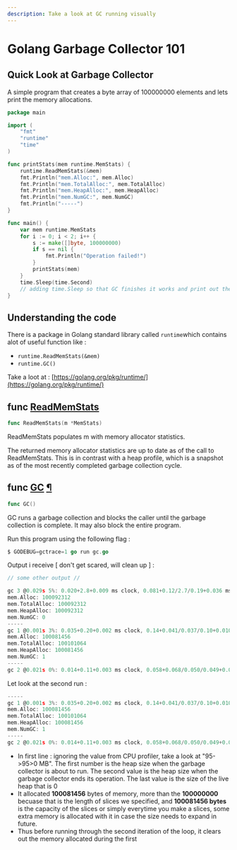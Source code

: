 ```yaml
---
description: Take a look at GC running visually
---
```


# Golang Garbage Collector 101

## Quick Look at Garbage Collector

A simple program that creates a byte array of 100000000 elements and lets print the memory allocations.

```go
package main

import (
    "fmt"
    "runtime"
    "time"
)

func printStats(mem runtime.MemStats) {
    runtime.ReadMemStats(&mem)
    fmt.Println("mem.Alloc:", mem.Alloc)
    fmt.Println("mem.TotalAlloc:", mem.TotalAlloc)
    fmt.Println("mem.HeapAlloc:", mem.HeapAlloc)
    fmt.Println("mem.NumGC:", mem.NumGC)
    fmt.Println("-----")
}

func main() {
    var mem runtime.MemStats
    for i := 0; i < 2; i++ {
        s := make([]byte, 100000000)
        if s == nil {
            fmt.Println("Operation failed!")
        }
        printStats(mem)
    }
    time.Sleep(time.Second)
    // adding time.Sleep so that GC finishes it works and print out the output to terminal
}
```

## Understanding the code

There is a package in Golang standard library called `runtime`which contains alot of useful function like :

* `runtime.ReadMemStats(&mem)`
* `runtime.GC()`

Take a loot at : [https://golang.org/pkg/runtime/](https://golang.org/pkg/runtime/)

## func [ReadMemStats](https://golang.org/src/runtime/mstats.go?s=16363:16393#L438) <a id="ReadMemStats"></a>

```go
func ReadMemStats(m *MemStats)
```

ReadMemStats populates m with memory allocator statistics.

The returned memory allocator statistics are up to date as of the call to ReadMemStats. This is in contrast with a heap profile, which is a snapshot as of the most recently completed garbage collection cycle.

## func [GC](https://golang.org/src/runtime/mgc.go?s=39268:39277#L1054) [¶](https://golang.org/pkg/runtime/#GC) <a id="GC"></a>

```go
func GC()
```

GC runs a garbage collection and blocks the caller until the garbage collection is complete. It may also block the entire program.

Run this program using the following flag :

```go
$ GODEBUG=gctrace=1 go run gc.go
```

Output i receive \[ don't get scared, will clean up \] :

```go
// some other output //

gc 3 @0.029s 5%: 0.020+2.8+0.009 ms clock, 0.081+0.12/2.7/0.19+0.036 ms cpu, 13->15->10 MB, 15 MB goal, 4 P
mem.Alloc: 100092312
mem.TotalAlloc: 100092312
mem.HeapAlloc: 100092312
mem.NumGC: 0
-----
gc 1 @0.001s 3%: 0.035+0.20+0.002 ms clock, 0.14+0.041/0.037/0.10+0.010 ms cpu, 95->95->0 MB, 96 MB goal, 4 P
mem.Alloc: 100081456
mem.TotalAlloc: 100101064
mem.HeapAlloc: 100081456
mem.NumGC: 1
-----
gc 2 @0.021s 0%: 0.014+0.11+0.003 ms clock, 0.058+0.068/0.050/0.049+0.012 ms cpu, 95->95->0 MB, 96 MB goal, 4 P
```

Let look at the second run :

```go
-----
gc 1 @0.001s 3%: 0.035+0.20+0.002 ms clock, 0.14+0.041/0.037/0.10+0.010 ms cpu, 95->95->0 MB, 96 MB goal, 4 P
mem.Alloc: 100081456
mem.TotalAlloc: 100101064
mem.HeapAlloc: 100081456
mem.NumGC: 1
-----
gc 2 @0.021s 0%: 0.014+0.11+0.003 ms clock, 0.058+0.068/0.050/0.049+0.012 ms cpu, 95->95->0 MB, 96 MB goal, 4 P
```

* In first line : ignoring the value from CPU profiler, take a look at "95-&gt;95&gt;0 MB". The first number is the heap size when the garbage collector is about to run. The second value is the heap size when the garbage collector ends its operation. The last value is the size of the live heap that is 0
* It allocated **100081456** bytes of memory, more than the **100000000** becuase that is the length of slices we specified, and **100081456 bytes** is the capacity of the slices or simply everytime you make a slices, some extra memory is allocated with it in case the size needs to expand in future.
* Thus before running through the second iteration of the loop, it clears out the memory allocated during the first

